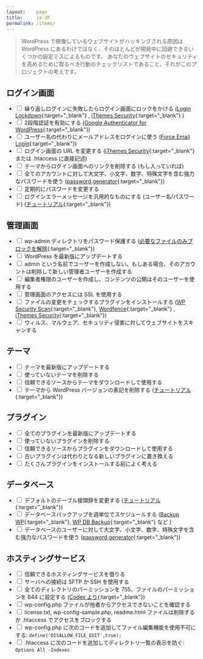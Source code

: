 ```yaml
---
layout:    page
title:     ja-JP
permalink: /items/
---
```


> WordPress で稼働しているウェブサイトがハッキングされる原因は WordPress にあるわけではなく、そのほとんどが開発中に回避できるいくつかの設定ミスによるものです。
> あなたのウェブサイトのセキュリティを高めるために取るべき行動のチェックリストであること、それがこのプロジェクトの考えです。

## ログイン画面<span class="items-counter"></span>

* <label><input type="checkbox" /> 繰り返しログインに失敗したらログイン画面にロックをかける ([Login Lockdown](https://wordpress.org/plugins/login-lockdown/){:target="_blank"} , [iThemes Security](https://wordpress.org/plugins/better-wp-security/){:target="_blank"} )</label>
* <label><input type="checkbox" /> 2段階認証を有効にする ([Google Authenticator for WordPress](https://wordpress.org/plugins/wp-google-authenticator/){:target="_blank"})</label>
* <label><input type="checkbox" /> ユーザー名の代わりにメールアドレスをログインに使う ([Force Email Login](https://wordpress.org/plugins/force-email-login/){:target="_blank"})</label>
* <label><input type="checkbox" /> ログイン画面の URL を変更する ([iThemes Security](https://wordpress.org/plugins/better-wp-security/){:target="_blank"} または .htaccess に直接記述)</label>
* <label><input type="checkbox" /> テーマからログイン画面へのリンクを削除する (もし入っていれば)</label>
* <label><input type="checkbox" /> 全てのアカウントに対して大文字、小文字、数字、特殊文字を含む強力なパスワードを使う ([password generator](http://passwordsgenerator.net/){:target="_blank"})</label>
* <label><input type="checkbox" /> 定期的にパスワードを変更する</label>
* <label><input type="checkbox" /> ログインエラーメッセージを汎用的なものにする (ユーザー名/パスワード) ([チュートリアル](https://gist.github.com/zergiocosta/72f87176b236ed0c6e13){:target="_blank"})</label>

## 管理画面<span class="items-counter"></span>

* <label><input type="checkbox" /> wp-admin ディレクトリをパスワード保護する ([必要なファイルのみブロックを解除](https://gist.github.com/rafaelfunchal/f9a41ea72d80600d753a){:target="_blank"})</label>
* <label><input type="checkbox" /> WordPress を最新版にアップデートする</label>
* <label><input type="checkbox" /> admin という名前でユーザーを作成しない。もしある場合、そのアカウントは削除して新しい管理者ユーザーを作成する</label>
* <label><input type="checkbox" /> 編集者権限のユーザーを作成し、コンテンツの公開はそのユーザーを使用する</label>
* <label><input type="checkbox" /> 管理画面のアクセスには SSL を使用する</label>
* <label><input type="checkbox" /> ファイルの変更をチェックするプラグインをインストールする ([WP Security Scan](https://wordpress.org/plugins/wp-security-scan/){:target="_blank"}, [Wordfence](https://wordpress.org/plugins/wordfence/){:target="_blank"} , [iThemes Security](https://wordpress.org/plugins/better-wp-security/){:target="_blank"})</label>
* <label><input type="checkbox" /> ウィルス、マルウェア、セキュリティ侵害に対してウェブサイトをスキャンする</label>

## テーマ<span class="items-counter"></span>

* <label><input type="checkbox" /> テーマを最新版にアップデートする</label>
* <label><input type="checkbox" /> 使っていないテーマを削除する</label>
* <label><input type="checkbox" /> 信頼できるソースからテーマをダウンロードして使用する</label>
* <label><input type="checkbox" /> テーマから WordPress バージョンの表記を削除する ([チュートリアル](http://www.wpbeginner.com/wp-tutorials/the-right-way-to-remove-wordpress-version-number/){:target="_blank"})</label>

## プラグイン<span class="items-counter"></span>

* <label><input type="checkbox" /> 全てのプラグインを最新版にアップデートする</label>
* <label><input type="checkbox" /> 使っていないプラグインを削除する</label>
* <label><input type="checkbox" /> 信頼できるソースからプラグインをダウンロードして使用する</label>
* <label><input type="checkbox" /> 古いプラグインは代わりとなる新しいプラグインに置き換える</label>
* <label><input type="checkbox" /> たくさんプラグインをインストールする前によく考える</label>

## データベース<span class="items-counter"></span>

* <label><input type="checkbox" /> デフォルトのテーブル接頭辞を変更する ([チュートリアル](http://www.maketecheasier.com/the-safe-way-to-change-your-wordpress-database-table-prefix){:target="_blank"})</label>
* <label><input type="checkbox" /> データベースバックアップを週単位でスケジュールする ([Backup WP](https://wordpress.org/plugins/backup-wp/){:target="_blank"}, [WP DB Backup](https://wordpress.org/plugins/wp-db-backup/){:target="_blank"} など )</label>
* <label><input type="checkbox" /> データベースのユーザーに対して大文字、小文字、数字、特殊文字を含む強力なパスワードを使う ([password generator](http://passwordsgenerator.net/){:target="_blank"})</label>

## ホスティングサービス<span class="items-counter"></span>

* <label><input type="checkbox" /> 信頼できるホスティングサービスを借りる</label>
* <label><input type="checkbox" /> サーバへの接続は SFTP か SSH を使用する</label>
* <label><input type="checkbox" /> 全てのディレクトリのパーミッションを 755、ファイルのパーミッションを 644 に設定する ([Codex より](http://codex.wordpress.org/Hardening_WordPress#File_Permissions){:target="_blank"})</label>
* <label><input type="checkbox" /> wp-config.php ファイルが他者からアクセスできないことを確認する</label>
* <label><input type="checkbox" /> license.txt, wp-config-sample.php, readme.html ファイルは削除するか .htaccess でアクセスをブロックする</label>
* <label><input type="checkbox" /> wp-config.php に次のコードを追加してファイル編集機能を使用不可にする: `define('DISALLOW_FILE_EDIT',true);`</label>
* <label><input type="checkbox" /> .htaccess に次のコードを追加してディレクトリ一覧の表示を防ぐ: `Options All -Indexes`</label>
